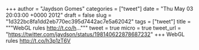 
+++
author = "Jaydson Gomes"
categories = ["tweet"]
date = "Thu May 03 20:03:00 +0000 2012"
draft = false
slug = "1d322bc8fa1dd2eb770ec395d7442ac7e5a62042"
tags = ["tweet"]
title = """WebGL rules http://t.co/h..."""
tweet = true
micro = true
tweet_url = "https://twitter.com/jaydson/status/198140622878687232"
+++
WebGL rules http://t.co/h3p1zT6V
